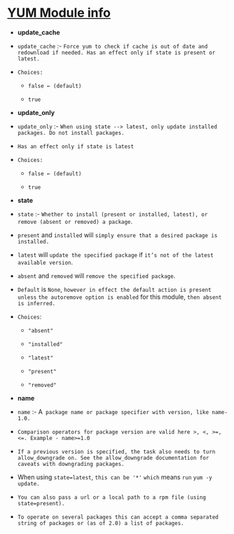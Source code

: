 # <ins> YUM Module info </ins> #

- **update_cache**

- `update_cache` :- `Force yum to check if cache is out of date and redownload if needed. Has an effect only if state is present or latest.`

- `Choices:`

    - `false ← (default)`

    - `true`

- **update_only**

-  `update_only` :- `When using state --> latest, only update installed packages. Do not install packages.`

- `Has an effect only if state is latest`

- `Choices:`

    - `false ← (default)`

    - `true`

- **state**
  
- `state` :- `Whether to install (present or installed, latest), or remove (absent or removed) a package`.

- `present` and `installed` will `simply ensure that a desired package is installed.`

- `latest` will `update the specified package` if `it’s not of the latest available version`.

- `absent` and `removed` will `remove the specified package`.

- `Default` is `None`, `however in effect the default action is present` `unless` `the autoremove option is enabled` for this module, `then absent is inferred.`

- `Choices`:

    - `"absent"`

    - `"installed"`

    - `"latest"`

    - `"present"`

    - `"removed"`

- **name**
  
- `name` :- A` package name or package specifier with version, like name-1.0.`

- `Comparison operators for package version are valid here >, <, >=, <=. Example - name>=1.0`

- `If a previous version is specified, the task also needs to turn allow_downgrade on. See the allow_downgrade documentation for caveats with downgrading packages.`

- When using `state=latest`, `this can be '*'` `which` means `run` `yum -y update.`

- `You can also pass a url or a local path to a rpm file (using state=present).`

- `To operate on several packages this can accept a comma separated string of packages or (as of 2.0) a list of packages.`
